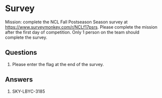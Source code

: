 # Survey
Mission: complete the NCL Fall Postseason Season survey at https://www.surveymonkey.com/r/NCLf17psrs. Please complete the mission after the first day of competition. Only 1 person on the team should complete the survey.

## Questions
1. Please enter the flag at the end of the survey.

## Answers
1. SKY-LBYC-3185
